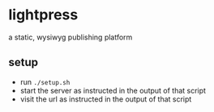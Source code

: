 # lightpress
a static, wysiwyg publishing platform

## setup

 - run `./setup.sh`
 - start the server as instructed in the output of that script
 - visit the url as instructed in the output of that script
